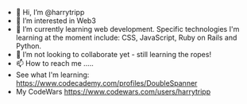 - 👋 Hi, I’m @harrytripp
- 👀 I’m interested in Web3
- 🌱 I’m currently learning web development. Specific technologies I'm learning at the moment include: CSS, JavaScript, Ruby on Rails and Python.
- 💞️ I’m not looking to collaborate yet - still learning the ropes!
- 📫 How to reach me .....
- See what I'm learning: https://www.codecademy.com/profiles/DoubleSpanner
- My CodeWars https://www.codewars.com/users/harrytripp
